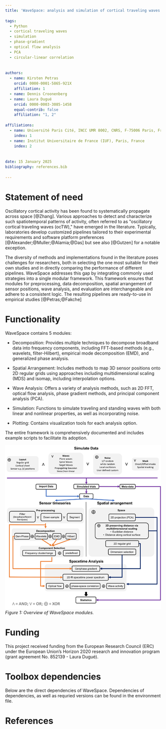 ```yaml
---
title: 'WaveSpace: analysis and simulation of cortical traveling waves'

tags:
  - Python
  - cortical traveling waves
  - simulation
  - phase-gradient
  - optical flow analysis
  - PCA 
  - circular-linear correlation
  
  
authors:
  - name: Kirsten Petras
    orcid: 0000-0001-5865-921X
    affiliation: 1
  - name: Dennis Croonenberg
  - name: Laura Dugué
    orcid: 0000-0003-3085-1458
    equal-contrib: false
    affiliation: "1, 2"

affiliations:
  - name: Université Paris Cité, INCC UMR 8002, CNRS, F-75006 Paris, France
    index: 1
  - name: Institut Universitaire de France (IUF), Paris, France
    index: 2


date: 15 January 2025
bibliography: references.bib

---
```



# Statement of need

Oscillatory cortical activity has been found to systematically propagate across space [@Zhang]. Various approaches to detect and characterize such spatiotemporal patterns of activity, often referred to as "oscillatory cortical traveling waves (ocTW)," have emerged in the literature. Typically, laboratories develop customized pipelines tailored to their experimental requirements and software platform preferences [@Alexander;@Muller;@Alamia;@Das] but see also [@Gutzen] for a notable exception.

The diversity of methods and implementations found in the literature poses challenges for researchers, both in selecting the one most suitable for their own studies and in directly comparing the performance of different pipelines. WaveSpace addresses this gap by integrating commonly used strategies into a single modular framework. This framework ensures that modules for preprocessing, data decomposition, spatial arrangement of sensor positions, wave analysis, and evaluation are interchangeable and adhere to a consistent logic. The resulting pipelines are ready-to-use in empirical studies [@Petras;@Fakche]   

# Functionality
WaveSpace contains 5 modules:

- Decomposition: Provides multiple techniques to decompose broadband data into frequency components, including FFT-based methods (e.g., wavelets, filter-Hilbert), empirical mode decomposition (EMD), and generalized phase analysis.

- Spatial Arrangement: Includes methods to map 3D sensor positions onto 2D regular grids using approaches including multidimensional scaling (MDS) and isomap, including interpolation options.

- Wave Analysis: Offers a variety of analysis methods, such as 2D FFT, optical flow analysis, phase gradient methods, and principal component analysis (PCA).

- Simulation: Functions to simulate traveling and standing waves with both linear and nonlinear properties, as well as incorporating noise.

- Plotting: Contains visualization tools for each analysis option.

The entire framework is comprehensively documented and includes example scripts to facilitate its adoption.

![WaveSpace Module Overview](WaveSpace_overview.png)
*Figure 1: Overview of WaveSpace modules.*

# Funding

This project received funding from the European Research Council (ERC) under the European Union’s Horizon 2020 research and innovation program (grant agreement No. 852139 - Laura Dugué).

# Toolbox dependencies

Below are the direct dependencies of WaveSpace. Dependencies of dependencies, as well as requried versions can be found in the environment file.


# References
